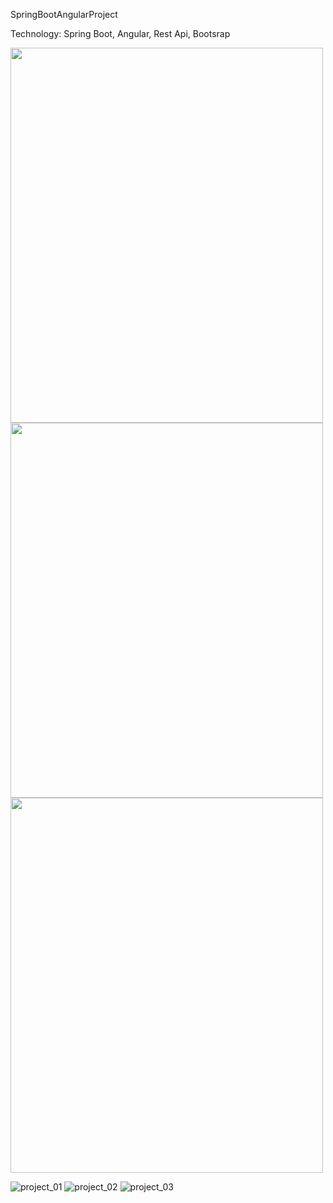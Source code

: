  SpringBootAngularProject
 
Technology: Spring Boot, Angular, Rest Api, Bootsrap


<img src="https://user-images.githubusercontent.com/53636503/102693374-3b3fdc80-422b-11eb-91fe-e0e03fdf711e.PNG"  width="500" height="600"/>
<img src="https://user-images.githubusercontent.com/53636503/102693375-3c710980-422b-11eb-8f7a-d0b93697e6c0.PNG"  width="500" height="600"/>
<img src="https://user-images.githubusercontent.com/53636503/102693376-3c710980-422b-11eb-99f2-866922466ff1.PNG"  width="500" height="600"/>

![project_01](https://user-images.githubusercontent.com/53636503/102693374-3b3fdc80-422b-11eb-91fe-e0e03fdf711e.PNG)
![project_02](https://user-images.githubusercontent.com/53636503/102693375-3c710980-422b-11eb-8f7a-d0b93697e6c0.PNG)
![project_03](https://user-images.githubusercontent.com/53636503/102693376-3c710980-422b-11eb-99f2-866922466ff1.PNG)

